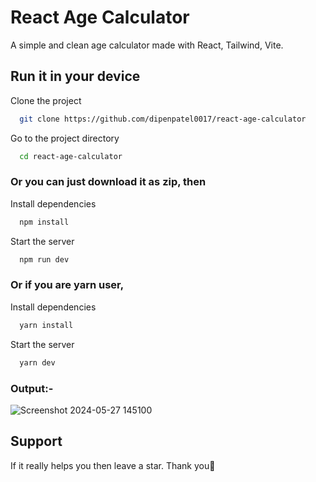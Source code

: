 
# React Age Calculator

A simple and clean age calculator made with React, Tailwind, Vite.


## Run it in your device

Clone the project

```bash
  git clone https://github.com/dipenpatel0017/react-age-calculator
```

Go to the project directory

```bash
  cd react-age-calculator
```

### Or you can just download it as zip, then

Install dependencies

```bash
  npm install 
```

Start the server

```bash
  npm run dev
```

### Or if you are yarn user,

Install dependencies

```bash
  yarn install
```

Start the server

```bash
  yarn dev
```
### Output:-
![Screenshot 2024-05-27 145100](https://github.com/dipenpatel0017/react-age-calculator/assets/154975783/c6cb5165-0fb7-4fb9-b000-f7929f6d262e)
  
## Support

If it really helps you then leave a star. Thank you💖
